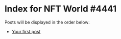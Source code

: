 # Index for NFT World #4441
Posts will be displayed in the order below:

- [Your first post](./001-first.md)

